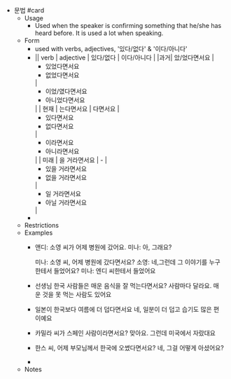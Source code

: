 - 문법 #card
	- Usage
		- Used when the speaker is confirming something that he/she has heard before. It is used a lot when speaking.
	- Form
		- used with verbs, adjectives, '있다/없다' & '이다/아니다'
		- || verb | adjective | 있다/없다 | 이다/아니다 |
		  |과거| 았/었다면서요 | <ul><li>있었다면서요</li><li>없었다면서요</li></ul> | <ul><li>이었/였다면서요</li><li>아니었다면서요</li></ul> |
		  | 현재 | 는다면서요 | 다면서요 | <ul><li>있다면서요</li><li>없다면서요</li></ul> | <ul><li>이라면서요</li><li>아니라면서요</li></ul> |
		  | 미래 | 을 거라면서요 | - | <ul><li>있을 거라면서요</li><li>없을 거라면서요</li></ul> | <ul><li>일 거라면서요</li><li>아닐 거라면서요</li></ul> |
		-
	- Restrictions
	- Examples
		- 앤디: 소영 씨가 어제 병원에 갔어요.
		  미나: 아, 그래요?
		  
		  미나: 소영 씨, 어제 병원에 갔다면서요?
		  소영: 네,그런데 그 이야기를 누구한테서 들었어요?
		  미나: 엔디 씨한테서 들었어요
		- 선생님 한국 사람들은 매운 음식을 잘 먹는다면서요?
		  사람마다 달라요. 매운 것을 못 먹는 사람도 있어요
		- 일본이 한국보다 여름에 더 덥다면서요
		  네, 일분이 더 덥고 습기도 많은 편이예요
		- 카밀라 씨가 스페인 사람이라면서요?
		  맞아요. 그런데 미국에서 자랐대요
		- 한스 씨, 어제 부모님께서 한국에 오쎴다면서요?
		  네, 그걸 어떻게 아셨어요?
		-
	- Notes